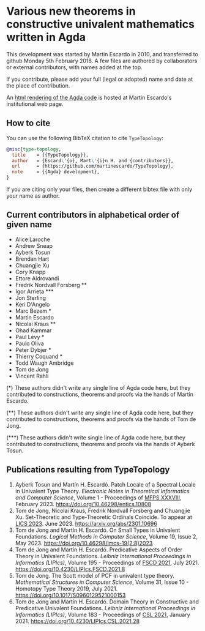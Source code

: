 # Various new theorems in constructive univalent mathematics written in Agda

This development was started by Martin Escardo in 2010, and
transferred to github Monday 5th February 2018. A few files are
authored by collaborators or external contributors, with names added
at the top.

If you contribute, please add your full (legal or adopted) name and date
at the place of contribution.

An [html rendering of the Agda
code](http://www.cs.bham.ac.uk/~mhe/TypeTopology/index.html) is hosted at
Martin Escardo's institutional web page.

## How to cite

You can use the following BibTeX citation to cite `TypeTopology`:

```bibtex
@misc{type-topology,
  title    = {{TypeTopology}},
  author   = {Escard\'{o}, Mart\'{i}n H. and {contributors}},
  url      = {https://github.com/martinescardo/TypeTopology},
  note     = {{Agda} development},
}
```

If you are citing only your files, then create a different bibtex file
with only your name as author.

## Current contributors in alphabetical order of given name

* Alice Laroche
* Andrew Sneap
* Ayberk Tosun
* Brendan Hart
* Chuangjie Xu
* Cory Knapp
* Ettore Aldrovandi
* Fredrik Nordvall Forsberg **
* Igor Arrieta ***
* Jon Sterling
* Keri D'Angelo
* Marc Bezem *
* Martin Escardo
* Nicolai Kraus **
* Ohad Kammar
* Paul Levy *
* Paulo Oliva
* Peter Dybjer *
* Thierry Coquand *
* Todd Waugh Ambridge
* Tom de Jong
* Vincent Rahli

(*) These authors didn't write any single line of Agda code here, but
they contributed to constructions, theorems and proofs via the hands
of Martin Escardo.

(**) These authors didn't write any single line of Agda code here, but
they contributed to constructions, theorems and proofs via the hands
of Tom de Jong.

(***) These authors didn't write single line of Agda code here, but they
contributed to constructions, theorems and proofs via the hands of Ayberk Tosun.

## Publications resulting from TypeTopology

1. Ayberk Tosun and Martín H. Escardó. Patch Locale of a Spectral Locale in
   Univalent Type Theory. _Electronic Notes in Theoretical Informatics and
   Computer Science_, Volume 1 - Proceedings of [MFPS XXXVIII][MFPS38], February
   2023. https://doi.org/10.46298/entics.10808
1. Tom de Jong, Nicolai Kraus, Fredrik Nordvall Forsberg and Chuangjie
   Xu. Set-Theoretic and Type-Theoretic Ordinals Coincide. To appear at
   [LICS 2023][LICS23]. June 2023. https://arxiv.org/abs/2301.10696
1. Tom de Jong and Martín H. Escardó. On Small Types in Univalent
   Foundations. _Logical Methods in Computer Science_, Volume 19, Issue 2, May
   2023. https://doi.org/10.46298/lmcs-19(2:8)2023
1. Tom de Jong and Martín H. Escardó. Predicative Aspects of Order Theory in
   Univalent Foundations. _Leibniz International Proceedings in Informatics
   (LIPIcs)_, Volume 195 - Proceedings of [FSCD 2021][FSCD21], July 2021.
   https://doi.org/10.4230/LIPIcs.FSCD.2021.8
1. Tom de Jong. The Scott model of PCF in univalent type theory. _Mathematical
   Structures in Computer Science_, Volume 31, Issue 10 - Homotopy Type Theory
   2019, July 2021. https://doi.org/10.1017/S0960129521000153
1. Tom de Jong and Martín H. Escardó. Domain Theory in Constructive and
   Predicative Univalent Foundations. _Leibniz International Proceedings in
   Informatics (LIPIcs)_, Volume 183 - Proceedings of [CSL 2021][CSL21], January
   2021. https://doi.org/10.4230/LIPIcs.CSL.2021.28

[CSL21]: https://csl2021.fmf.uni-lj.si/
[FSCD21]: https://fscd2021.dc.uba.ar/
[LICS23]: https://lics.siglog.org/lics23/
[MFPS38]: https://www.cs.cornell.edu/mfps-2022/
